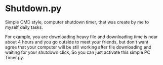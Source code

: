 # Shutdown.py
Simple CMD style, computer shutdown timer, that was create by me to myself daily tasks. 

For example, you are downloading heavy file and downloading time is near about 4 hours and you go outside to meet your friends, but don't want agree that your computer will be still working after file downloading and waiting for your shutdown click, So you can just activate this simple PC Timer.py.
